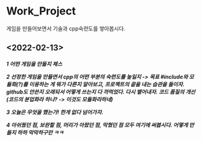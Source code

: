 # Work_Project
게임을 만들어보면서 기술과 cpp숙련도를 쌓아봅시다.

<h2>
  <2022-02-13></h2>
<h5>
1 어떤 게임을 만들지
  체스
  
2 선정한 게임을 만들면서 cpp의 어떤 부분의 숙련도를 높일지 -> 목표
  #include와 모듈화(?)를 이용하는 게 뭐가 다른지 알아보고,
  프로젝트의 끝을 내는 습관을 들이자.
  github도 안쓴지 오래되서 어떻게 쓰는지 다 까먹었다. 다시 뱉어내자.
  코드 품질의 개선 (코드의 분업화라 하나? -> 이것도 모듈화라하네)

3 오늘은 무엇을 했는가!
  한게 없다 넘어가자.
  
4 아쉬웠던 점, 보완할 점, 머리가 아팠던 점, 막혔던 점 모두 여기에 써봅시다.
  어떻게 만들지 하하 막막하구만 ㅋㅋ
</h5>
